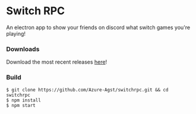 # Switch RPC

An electron app to show your friends on discord what switch games you're playing!

### Downloads

Download the most recent releases [here](https://github.com/Azure-Agst/switchrpc/releases)!

### Build

```
$ git clone https://github.com/Azure-Agst/switchrpc.git && cd switchrpc
$ npm install
$ npm start
```
